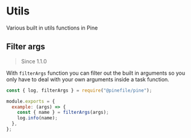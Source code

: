 # Utils

Various built in utils functions in Pine

## Filter args

> Since 1.1.0

With `filterArgs` function you can filter out the built in arguments so you only have to deal with your own arguments inside a task function.

```js
const { log, filterArgs } = require("@pinefile/pine");

module.exports = {
  example: (args) => {
    const { name } = filterArgs(args);
    log.info(name);
  },
};
```
